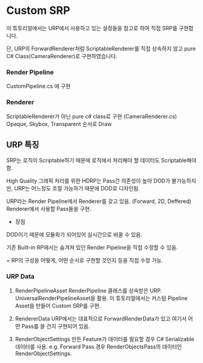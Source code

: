 # Custom SRP
이 튜토리얼에서는 URP에서 사용하고 있는 설정들을 참고로 하여 직접 SRP를 구현합니다.

단, URP의 ForwardRenderer처럼 ScriptableRenderer를 직접 상속하지 않고 pure C# Class(CameraRenderer)로 구현하였습니다.


### Render Pipeline
CustomPipeline.cs 에 구현

### Renderer
ScriptableRenderer가 아닌 pure c# class로 구현 (CameraRenderer.cs)
Opaque, Skybox, Transparent 순서로 Draw




## URP 특징
SRP는 로직이 Scriptable하기 때문에 로직에서 처리해야 할 데이터도 Scriptable해야 함.

High Quality 그래픽 처리를 위한 HDRP는 Pass간 의존성이 높아 DOD가 불가능하지만, URP는 어느정도 조절 가능하기 때문에 DOD로 디자인됨.

URP라는 Render Pipeline에서 Renderer를 갖고 있음. (Forward, 2D, Deffered)
Renderer에서 사용할 Pass들을 구현.

- 장점

DOD이기 때문에 모듈화가 되어있어 실시간으로 바꿀 수 있음.

기존 Built-in RP에서는 숨겨져 있던 Render Pipeline을 직접 수정할 수 있음.

= RP의 구성을 어떻게, 어떤 순서로 구현할 것인지 등을 직접 수정 가능.


### URP Data
1. RenderPipelineAsset
RenderPipeline 클래스를 상속받은 URP. UniversalRenderPipelineAsset을 활용.
이 튜토리얼에서는 커스텀 Pipeline Asset을 만들어 Custom SRP를 구현.

2. RendererData
URP에서는 대표적으로 ForwardRenderData가 있고 여기서 어떤 Pass를 쓸 건지 구현되어 있음.

3. RenderObjectSettings
만든 Feature가 데이터를 필요할 경우 C# Serializable 데이터를 사용.
e.g. Forward Pass 경우 RenderObjectsPass의 데이터인 RenderObjectSettings.
